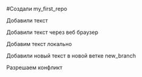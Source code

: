 ﻿#Создали my_first_repo

Добавили текст

Добавили текст через веб браузер

Добавим текст локально

Добавили новый текст в новой ветке new_branch

Разрешаем конфликт

